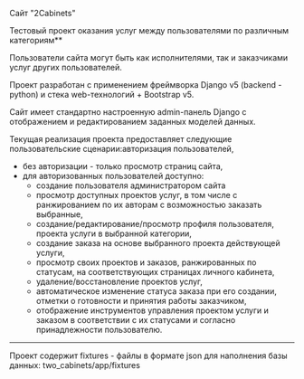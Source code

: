 Сайт "2Cabinets"

Тестовый проект оказания услуг между пользователями по различным категориям**

Пользователи сайта могут быть как исполнителями, так и заказчиками услуг других пользователей.

Проект разработан с применением фреймворка Django v5 (backend - python) и стека web-технологий + Bootstrap v5.

Сайт имеет стандартно настроенную admin-панель Django с отображением и редактированием заданных моделей данных.

Текущая реализация проекта предоставляет следующие пользовательские сценарии:авторизация пользователей, 
 - без авторизации - только просмотр страниц сайта,
 - для авторизованных пользователей доступно:
    - создание пользователя администратором сайта
    - просмотр доступных проектов услуг, в том числе с ранжированием по их авторам с возможностью заказать выбранные,
    - создание/редактирование/просмотр профиля пользователя, проекта услуги в выбранной категории,
    - создание заказа на основе выбранного проекта действующей услуги,
    - просмотр своих проектов и заказов, ранжированных по статусам, на соответствующих страницах личного кабинета,
    - удаление/восстановление проектов услуг,
    - автоматическое изменение статуса заказа при его создании, отметки о готовности и принятия работы заказчиком,
    - отображение инструментов управления проектом услуги и заказом в соответствии с их статусами 
      и согласно принадлежности пользователю.

_________

Проект содержит fixtures - файлы в формате json для наполнения базы данных:
two_cabinets/app/fixtures
